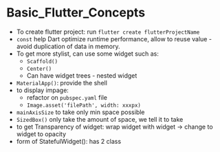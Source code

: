 # Basic_Flutter_Concepts

- To create flutter project: run ```flutter create flutterProjectName```
- ```const``` help Dart optimize runtime performance, allow to reuse value - avoid duplication of data in memory.
- To get more stylist, can use some widget such as:
    - ```Scaffold()```
    - ```Center()```
    - Can have widget trees - nested widget
- ```MaterialApp()```: provide the shell
- to display impage:
    - refactor on ```pubspec.yaml``` file
    - ```Image.asset('filePath', width: xxxpx)```
- ```mainAxisSize``` to take only min space possible
- ```SizedBox()``` only take the amount of space, we tell it to take
- to get Transparency of widget: wrap widget with widget -> change to widget to opacity
- form of StatefulWidget(): has 2 class